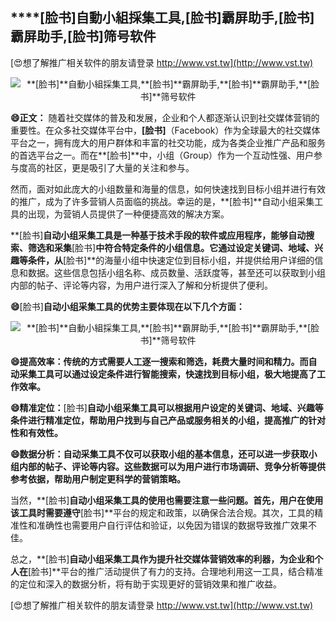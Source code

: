 ## ****[脸书]**自動小組採集工具,**[脸书]**霸屏助手,**[脸书]**霸屏助手,**[脸书]**筛号软件**

[😍想了解推广相关软件的朋友请登录 http://www.vst.tw](http://www.vst.tw)

 <center><img src="https://vst.tw/MP4/tuiguang/png/4.png" alt="**[脸书]**自動小組採集工具,**[脸书]**霸屏助手,**[脸书]**霸屏助手,**[脸书]**筛号软件"></center>

**😄正文：**
随着社交媒体的普及和发展，企业和个人都逐渐认识到社交媒体营销的重要性。在众多社交媒体平台中，**[脸书]**（Facebook）作为全球最大的社交媒体平台之一，拥有庞大的用户群体和丰富的社交功能，成为各类企业推广产品和服务的首选平台之一。而在**[脸书]**中，小组（Group）作为一个互动性强、用户参与度高的社区，更是吸引了大量的关注和参与。

然而，面对如此庞大的小组数量和海量的信息，如何快速找到目标小组并进行有效的推广，成为了许多营销人员面临的挑战。幸运的是，**[脸书]**自动小组采集工具的出现，为营销人员提供了一种便捷高效的解决方案。

**[脸书]**自动小组采集工具是一种基于技术手段的软件或应用程序，能够自动搜索、筛选和采集**[脸书]**中符合特定条件的小组信息。它通过设定关键词、地域、兴趣等条件，从**[脸书]**的海量小组中快速定位到目标小组，并提供给用户详细的信息和数据。这些信息包括小组名称、成员数量、活跃度等，甚至还可以获取到小组内部的帖子、评论等内容，为用户进行深入了解和分析提供了便利。

**😄**[脸书]**自动小组采集工具的优势主要体现在以下几个方面：**

 <center><img src="https://vst.tw/MP4/tuiguang/png/1.png" alt="**[脸书]**自動小組採集工具,**[脸书]**霸屏助手,**[脸书]**霸屏助手,**[脸书]**筛号软件"></center>

**😄提高效率：传统的方式需要人工逐一搜索和筛选，耗费大量时间和精力。而自动采集工具可以通过设定条件进行智能搜索，快速找到目标小组，极大地提高了工作效率。**

**😄精准定位：**[脸书]**自动小组采集工具可以根据用户设定的关键词、地域、兴趣等条件进行精准定位，帮助用户找到与自己产品或服务相关的小组，提高推广的针对性和有效性。**

**😄数据分析：自动采集工具不仅可以获取小组的基本信息，还可以进一步获取小组内部的帖子、评论等内容。这些数据可以为用户进行市场调研、竞争分析等提供参考依据，帮助用户制定更科学的营销策略。**

当然，**[脸书]**自动小组采集工具的使用也需要注意一些问题。首先，用户在使用该工具时需要遵守**[脸书]**平台的规定和政策，以确保合法合规。其次，工具的精准性和准确性也需要用户自行评估和验证，以免因为错误的数据导致推广效果不佳。

总之，**[脸书]**自动小组采集工具作为提升社交媒体营销效率的利器，为企业和个人在**[脸书]**平台的推广活动提供了有力的支持。合理地利用这一工具，结合精准的定位和深入的数据分析，将有助于实现更好的营销效果和推广收益。

[😍想了解推广相关软件的朋友请登录 http://www.vst.tw](http://www.vst.tw)



